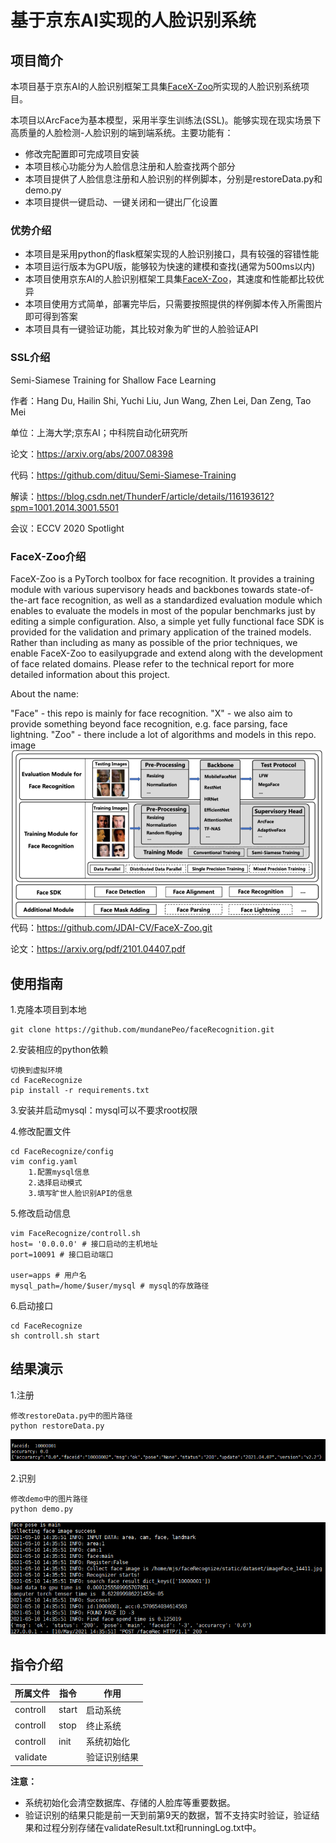 # 基于京东AI实现的人脸识别系统
## 项目简介
本项目基于京东AI的人脸识别框架工具集[FaceX-Zoo](https://github.com/JDAI-CV/FaceX-Zoo.git)所实现的人脸识别系统项目。

本项目以ArcFace为基本模型，采用半孪生训练法(SSL)。能够实现在现实场景下高质量的人脸检测-人脸识别的端到端系统。主要功能有：
- 修改完配置即可完成项目安装
- 本项目核心功能分为人脸信息注册和人脸查找两个部分
- 本项目提供了人脸信息注册和人脸识别的样例脚本，分别是restoreData.py和demo.py
- 本项目提供一键启动、一键关闭和一键出厂化设置

### 优势介绍
- 本项目是采用python的flask框架实现的人脸识别接口，具有较强的容错性能
- 本项目运行版本为GPU版，能够较为快速的建模和查找(通常为500ms以内)
- 本项目使用京东AI的人脸识别框架工具集[FaceX-Zoo](https://github.com/JDAI-CV/FaceX-Zoo.git)，其速度和性能都比较优异
- 本项目使用方式简单，部署完毕后，只需要按照提供的样例脚本传入所需图片即可得到答案
- 本项目具有一键验证功能，其比较对象为旷世的人脸验证API

### SSL介绍
Semi-Siamese Training for Shallow Face Learning

作者：Hang Du, Hailin Shi, Yuchi Liu, Jun Wang, Zhen Lei, Dan Zeng, Tao Mei

单位：上海大学;京东AI；中科院自动化研究所

论文：https://arxiv.org/abs/2007.08398

代码：https://github.com/dituu/Semi-Siamese-Training

解读：https://blog.csdn.net/ThunderF/article/details/116193612?spm=1001.2014.3001.5501

会议：ECCV 2020 Spotlight

### FaceX-Zoo介绍
FaceX-Zoo is a PyTorch toolbox for face recognition. It provides a training module with various supervisory heads and backbones towards state-of-the-art face recognition, as well as a standardized evaluation module which enables to evaluate the models in most of the popular benchmarks just by editing a simple configuration. Also, a simple yet fully functional face SDK is provided for the validation and primary application of the trained models. Rather than including as many as possible of the prior techniques, we enable FaceX-Zoo to easilyupgrade and extend along with the development of face related domains. Please refer to the technical report for more detailed information about this project.

About the name:

"Face" - this repo is mainly for face recognition.
"X" - we also aim to provide something beyond face recognition, e.g. face parsing, face lightning.
"Zoo" - there include a lot of algorithms and models in this repo. image
![FaceX-Zoo架构图](./static/facex.jpg)
代码：https://github.com/JDAI-CV/FaceX-Zoo.git

论文：https://arxiv.org/pdf/2101.04407.pdf

## 使用指南
1.克隆本项目到本地
```shell
git clone https://github.com/mundanePeo/faceRecognition.git
```
2.安装相应的python依赖
```shell
切换到虚拟环境
cd FaceRecognize
pip install -r requirements.txt
```
3.安装并启动mysql：mysql可以不要求root权限

4.修改配置文件
```shell
cd FaceRecognize/config
vim config.yaml
    1.配置mysql信息
    2.选择启动模式
    3.填写旷世人脸识别API的信息
```

5.修改启动信息
```shell
vim FaceRecognize/controll.sh
host= '0.0.0.0' # 接口启动的主机地址
port=10091 # 接口启动端口

user=apps # 用户名
mysql_path=/home/$user/mysql # mysql的存放路径
```

6.启动接口
```shell
cd FaceRecognize
sh controll.sh start 
```
## 结果演示
1.注册
```shell
修改restoreData.py中的图片路径
python restoreData.py
```
![result_1](static/result_1.jpg)

2.识别
```shell
修改demo中的图片路径
python demo.py
```
![result_2](static/result_2.jpg)

## 指令介绍
| 所属文件 | 指令 | 作用|
| ------ | ----- | -----|
| controll | start | 启动系统|
| controll | stop | 终止系统|
| controll | init | 系统初始化|
| validate| |验证识别结果|

**注意：** 
- 系统初始化会清空数据库、存储的人脸库等重要数据。
- 验证识别的结果只能是前一天到前第9天的数据，暂不支持实时验证，验证结果和过程分别存储在validateResult.txt和runningLog.txt中。